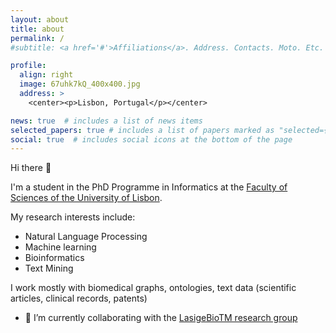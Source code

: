 ```yaml
---
layout: about
title: about
permalink: /
#subtitle: <a href='#'>Affiliations</a>. Address. Contacts. Moto. Etc.

profile:
  align: right
  image: 67uhk7kQ_400x400.jpg
  address: > 
    <center><p>Lisbon, Portugal</p></center>

news: true  # includes a list of news items
selected_papers: true # includes a list of papers marked as "selected={true}"
social: true  # includes social icons at the bottom of the page
---
```


Hi there 👋

I'm a student in the PhD Programme in Informatics at the [Faculty of Sciences of the University of Lisbon](https://ciencias.ulisboa.pt/en).

My research interests include:

- Natural Language Processing
- Machine learning
- Bioinformatics
- Text Mining

I work mostly with biomedical graphs, ontologies, text data (scientific articles, clinical records, patents)

- 🔭 I’m currently collaborating with the [LasigeBioTM research group](https://github.com/lasigeBioTM)
